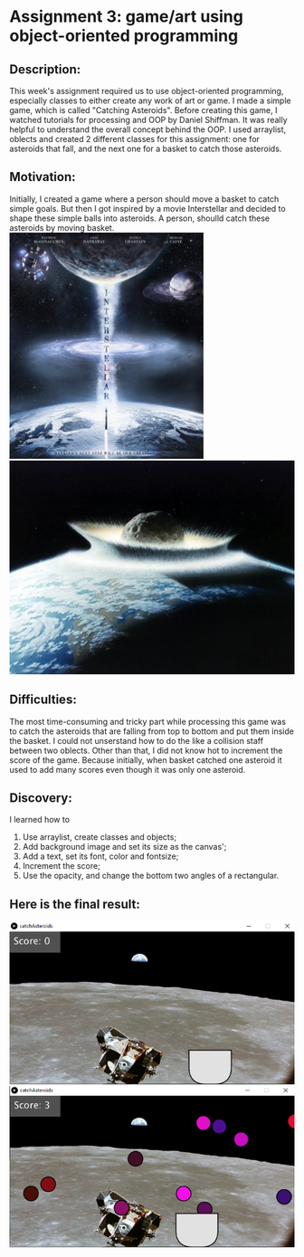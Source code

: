 # Assignment 3: game/art using object-oriented programming 

## Description: 
This week's assignment required us to use object-oriented programming, especially classes to either create any work of art or game. I made a simple game, which is 
called "Catching Asteroids". Before creating this game, I watched tutorials for processing and OOP by Daniel Shiffman. It was really helpful to understand the overall concept
behind the OOP. I used arraylist, oblects and created 2 different classes for this assignment: one for asteroids that fall, and the next one for a basket to catch those asteroids.

## Motivation:
Initially, I created a game where a person should move a basket to catch simple goals. But then I got inspired by a movie Interstellar and decided to shape these simple balls 
into asteroids. A person, shoulld catch these asteroids by moving basket.
![](interstellar.jpg) ![](asteroid.jpg)

## Difficulties:
The most time-consuming and tricky part while processing this game was to catch the asteroids that are falling from top to bottom and put them inside the basket.
I could not unserstand how to do the like a collision staff between two oblects. Other than that, I did not know hot to increment the score of the game. Because initially, 
when basket catched one asteroid it used to add many scores even though it was only one asteroid.

## Discovery:
I learned how to 
1. Use arraylist, create classes and objects;
2. Add background image and set its size as the canvas';
3. Add a text, set its font, color and fontsize;
4. Increment the score;
5. Use the opacity, and change the bottom two angles of a rectangular.

## Here is the final result:
![](catchAsteroids1.png)
![](catchAsteroids2.png)


